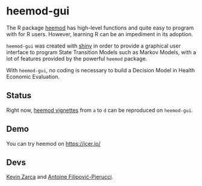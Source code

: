 # heemod-gui

The R package [heemod](https://cran.r-project.org/web/packages/heemod/index.html) has high-level functions and quite easy to program with for R users. However, learning R can be an impediment in its adoption. 

`heemod-gui` was created with [shiny](http://shiny.rstudio.com/) in order to provide a graphical user interface to program State Transition Models such as Markov Models, with a lot of features provided by the powerful `heemod` package. 

With `heemod-gui`, no coding is necessary to build a Decision Model in Health Economic Evaluation.

## Status

Right now, [heemod vignettes](https://cran.r-project.org/web/packages/heemod/vignettes/) from `a` to `d` can be reproduced on `heemod-gui`.

## Demo

You can try heemod on https://icer.io/

## Devs

[Kevin Zarca](http://www.urc-eco.fr/Kevin-ZARCA,402) and [Antoine Filipović-Pierucci](https://pierucci.org).
